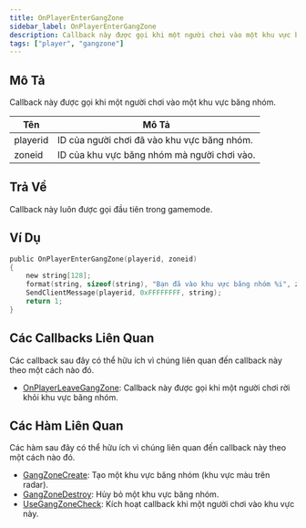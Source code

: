 ```yaml
---
title: OnPlayerEnterGangZone
sidebar_label: OnPlayerEnterGangZone
description: Callback này được gọi khi một người chơi vào một khu vực băng nhóm.
tags: ["player", "gangzone"]
---
```


<VersionWarn name='callback' version='omp v1.1.0.2612' />

## Mô Tả

Callback này được gọi khi một người chơi vào một khu vực băng nhóm.

| Tên       | Mô Tả                                      |
| --------- | ------------------------------------------ |
| playerid  | ID của người chơi đã vào khu vực băng nhóm. |
| zoneid    | ID của khu vực băng nhóm mà người chơi vào. |

## Trả Về

Callback này luôn được gọi đầu tiên trong gamemode.

## Ví Dụ

```c
public OnPlayerEnterGangZone(playerid, zoneid)
{
    new string[128];
    format(string, sizeof(string), "Bạn đã vào khu vực băng nhóm %i", zoneid);
    SendClientMessage(playerid, 0xFFFFFFFF, string);
    return 1;
}
```

## Các Callbacks Liên Quan

Các callback sau đây có thể hữu ích vì chúng liên quan đến callback này theo một cách nào đó.

- [OnPlayerLeaveGangZone](OnPlayerLeaveGangZone): Callback này được gọi khi một người chơi rời khỏi khu vực băng nhóm.

## Các Hàm Liên Quan

Các hàm sau đây có thể hữu ích vì chúng liên quan đến callback này theo một cách nào đó.

- [GangZoneCreate](../functions/GangZoneCreate): Tạo một khu vực băng nhóm (khu vực màu trên radar).
- [GangZoneDestroy](../functions/GangZoneDestroy): Hủy bỏ một khu vực băng nhóm.
- [UseGangZoneCheck](../functions/UseGangZoneCheck): Kích hoạt callback khi một người chơi vào khu vực này.
